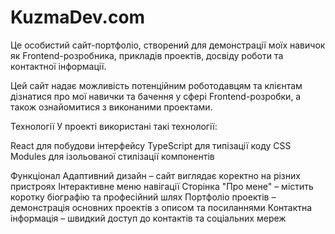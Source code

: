 # KuzmaDev.com
Це особистий сайт-портфоліо, створений для демонстрації моїх навичок як Frontend-розробника, прикладів проектів, досвіду роботи та контактної інформації.

Цей сайт надає можливість потенційним роботодавцям та клієнтам дізнатися про мої навички та бачення у сфері Frontend-розробки, а також ознайомитися з виконаними проектами.

Технології
У проекті використані такі технології:

React для побудови інтерфейсу
TypeScript для типізації коду
CSS Modules для ізольованої стилізації компонентів

Функціонал
Адаптивний дизайн – сайт виглядає коректно на різних пристроях
Інтерактивне меню навігації
Сторінка "Про мене" – містить коротку біографію та професійний шлях
Портфоліо проектів – демонстрація основних проектів з описом та посиланнями
Контактна інформація – швидкий доступ до контактів та соціальних мереж


